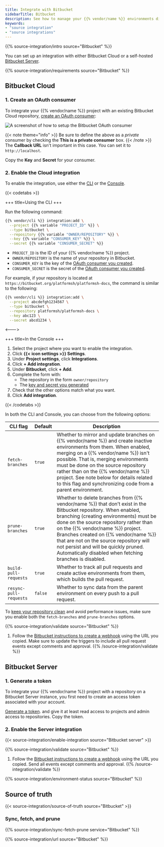 ```yaml
---
title: Integrate with Bitbucket
sidebarTitle: Bitbucket
description: See how to manage your {{% vendor/name %}} environments directly from your Bitbucket repository.
keywords:
- "source integration"
- "source integrations"
---
```


{{% source-integration/intro source="Bitbucket" %}}

You can set up an integration with either Bitbucket Cloud
or a self-hosted [Bitbucket Server](https://confluence.atlassian.com/bitbucketserver/).

{{% source-integration/requirements source="Bitbucket" %}}

## Bitbucket Cloud

### 1. Create an OAuth consumer

To integrate your {{% vendor/name %}} project with an existing Bitbucket Cloud repository,
[create an OAuth consumer](https://support.atlassian.com/bitbucket-cloud/docs/use-oauth-on-bitbucket-cloud/):

![A screenshot of how to setup the Bitbucket OAuth consumer](/images/integrations/bitbucket/bitbucket-oauth-consumer.svg "0.35")

{{< note theme="info" >}}
Be sure to define the above as a *private* consumer by checking the **This is a private consumer** box.
{{< /note >}}
The **Callback URL** isn't important in this case.
You can set it to `http://localhost`.

Copy the **Key** and **Secret** for your consumer.

### 2. Enable the Cloud integration

To enable the integration, use either the [CLI](/administration/cli.html) or the [Console](/administration/web.html).

{{< codetabs >}}

\+++
title=Using the CLI
\+++

Run the following command:

```bash
{{% vendor/cli %}} integration:add \
  --project {{% variable "PROJECT_ID" %}} \
  --type bitbucket \
  --repository {{% variable "OWNER/REPOSITORY" %}} \
  --key {{% variable "CONSUMER_KEY" %}} \
  --secret {{% variable "CONSUMER_SECRET" %}}
```

*   `PROJECT_ID` is the ID of your {{% vendor/name %}} project.
*   `OWNER/REPOSITORY` is the name of your repository in Bitbucket.
*   `CONSUMER_KEY` is the key of the [OAuth consumer you created](#1-create-an-oauth-consumer).
*   `CONSUMER_SECRET` is the secret of the [OAuth consumer you created](#1-create-an-oauth-consumer).

For example, if your repository is located at `https://bitbucket.org/platformsh/platformsh-docs`,
the command is similar to the following:

```bash
{{% vendor/cli %}} integration:add \
  --project abcdefgh1234567 \
  --type bitbucket \
  --repository platformsh/platformsh-docs \
  --key abc123 \
  --secret abcd1234 \
```

<--->

\+++
title=In the Console
\+++

1.  Select the project where you want to enable the integration.
2.  Click **{{< icon settings >}} Settings**.
3.  Under **Project settings**, click **Integrations**.
4.  Click **+ Add integration**.
5.  Under **Bitbucket**, click **+ Add**.
6.  Complete the form with:
    *   The repository in the form `owner/repository`
    *   The [key and secret you generated](#1-create-an-oauth-consumer)
7.  Check that the other options match what you want.
8.  Click **Add integration**.

{{< /codetabs >}}

In both the CLI and Console, you can choose from the following options:

| CLI flag               | Default | Description                                                                                                                                                                                                                                                                                                                                                                                                                   |
| ---------------------- | ------- | ----------------------------------------------------------------------------------------------------------------------------------------------------------------------------------------------------------------------------------------------------------------------------------------------------------------------------------------------------------------------------------------------------------------------------- |
| `fetch-branches`       | `true`  | Whether to mirror and update branches on {{% vendor/name %}} and create inactive environments from them. When enabled, merging on a {{% vendor/name %}} isn't possible. That is, merging environments must be done on the source repository rather than on the {{% vendor/name %}} project. See note below for details related to this flag and synchronizing code from a parent environment.                                 |
| `prune-branches`       | `true`  | Whether to delete branches from {{% vendor/name %}} that don’t exist in the Bitbucket repository. When enabled, branching (creating environments) must be done on the source repository rather than on the {{% vendor/name %}} project. Branches created on {{% vendor/name %}} that are not on the source repository will not persist and will be quickly pruned. Automatically disabled when fetching branches is disabled. |
| `build-pull-requests`  | `true`  | Whether to track all pull requests and create active environments from them, which builds the pull request.                                                                                                                                                                                                                                                                                                                   |
| `resync-pull-requests` | `false` | Whether to sync data from the parent environment on every push to a pull request.                                                                                                                                                                                                                                                                                                                                             |

To [keep your repository clean](/learn/bestpractices/clean-repository) and avoid performance issues, make sure you enable both the `fetch-branches` and `prune-branches` options.

{{% source-integration/validate source="Bitbucket" %}}

1.  Follow the [Bitbucket instructions to create a webhook](https://support.atlassian.com/bitbucket-cloud/docs/manage-webhooks/#Create-webhooks)
    using the URL you copied.
    Make sure to update the triggers to include all pull request events except comments and approval.
    {{% /source-integration/validate %}}

## Bitbucket Server

### 1. Generate a token

To integrate your {{% vendor/name %}} project with a repository on a Bitbucket Server instance,
you first need to create an access token associated with your account.

[Generate a token](https://confluence.atlassian.com/display/BitbucketServer/HTTP+access+tokens).
and give it at least read access to projects and admin access to repositories.
Copy the token.

### 2. Enable the Server integration

{{< source-integration/enable-integration source="Bitbucket server" >}}

{{% source-integration/validate source="Bitbucket" %}}

1.  Follow the [Bitbucket instructions to create a webhook](https://confluence.atlassian.com/bitbucketserver076/managing-webhooks-in-bitbucket-server-1026535073.html#ManagingwebhooksinBitbucketServer-creatingwebhooksCreatingwebhooks)
    using the URL you copied.
    Send all events except comments and approval.
    {{% /source-integration/validate %}}

{{% source-integration/environment-status source="Bitbucket" %}}

## Source of truth

{{< source-integration/source-of-truth source="Bitbucket" >}}

### Sync, fetch, and prune

{{% source-integration/sync-fetch-prune service="Bitbucket" %}}

{{% source-integration/url source="Bitbucket" %}}
